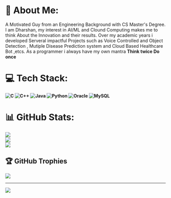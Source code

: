 # 💫 About Me:
A Motivated Guy from an Engineering Background with CS Master's Degree. I am Dharshan, my interest in AI/ML and Clound Computing makes me to think About the Innovation and their results. Over my academic years i developed Serveral impactful Projects such as Voice Controlled and Object Detection , Mutiple Disease Prediction system and Cloud Based Healthcare Bot ,etcs. As a programmer i always have my own mantra <b>Think twice Do once<b>   


# 💻 Tech Stack:
![C](https://img.shields.io/badge/c-%2300599C.svg?style=plastic&logo=c&logoColor=white) ![C++](https://img.shields.io/badge/c++-%2300599C.svg?style=plastic&logo=c%2B%2B&logoColor=white) ![Java](https://img.shields.io/badge/java-%23ED8B00.svg?style=plastic&logo=java&logoColor=white) ![Python](https://img.shields.io/badge/python-3670A0?style=plastic&logo=python&logoColor=ffdd54) ![Oracle](https://img.shields.io/badge/Oracle-F80000?style=plastic&logo=oracle&logoColor=white) ![MySQL](https://img.shields.io/badge/mysql-%2300f.svg?style=plastic&logo=mysql&logoColor=white)
# 📊 GitHub Stats:
![](https://github-readme-stats.vercel.app/api?username=Dharshan-B&theme=yeblu&hide_border=false&include_all_commits=true&count_private=true)<br/>
![](https://github-readme-streak-stats.herokuapp.com/?user=Dharshan-B&theme=yeblu&hide_border=false)<br/>
![](https://github-readme-stats.vercel.app/api/top-langs/?username=Dharshan-B&theme=yeblu&hide_border=false&include_all_commits=true&count_private=true&layout=compact)

## 🏆 GitHub Trophies
![](https://github-profile-trophy.vercel.app/?username=Dharshan-B&theme=radical&no-frame=false&no-bg=true&margin-w=4)


---
[![](https://visitcount.itsvg.in/api?id=Dharshan-B&icon=2&color=3)](https://visitcount.itsvg.in)

<!-- Proudly created with GPRM ( https://gprm.itsvg.in ) -->
